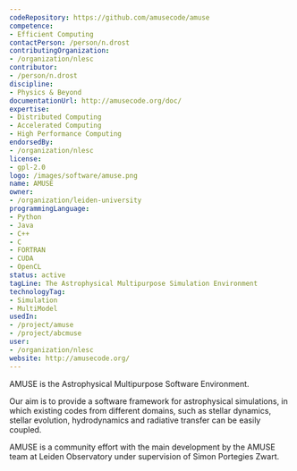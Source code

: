 ```yaml
---
codeRepository: https://github.com/amusecode/amuse
competence:
- Efficient Computing
contactPerson: /person/n.drost
contributingOrganization:
- /organization/nlesc
contributor:
- /person/n.drost
discipline:
- Physics & Beyond
documentationUrl: http://amusecode.org/doc/
expertise:
- Distributed Computing
- Accelerated Computing
- High Performance Computing
endorsedBy:
- /organization/nlesc
license:
- gpl-2.0
logo: /images/software/amuse.png
name: AMUSE
owner:
- /organization/leiden-university
programmingLanguage:
- Python
- Java
- C++
- C
- FORTRAN
- CUDA
- OpenCL
status: active
tagLine: The Astrophysical Multipurpose Simulation Environment
technologyTag:
- Simulation
- MultiModel
usedIn:
- /project/amuse
- /project/abcmuse
user:
- /organization/nlesc
website: http://amusecode.org/
---
```

AMUSE is the Astrophysical Multipurpose Software Environment.

Our aim is to provide a software framework for astrophysical simulations, in which existing codes from different domains, such as stellar dynamics, stellar evolution, hydrodynamics and radiative transfer can be easily coupled.

AMUSE is a community effort with the main development by the AMUSE team at Leiden Observatory under supervision of Simon Portegies Zwart.
